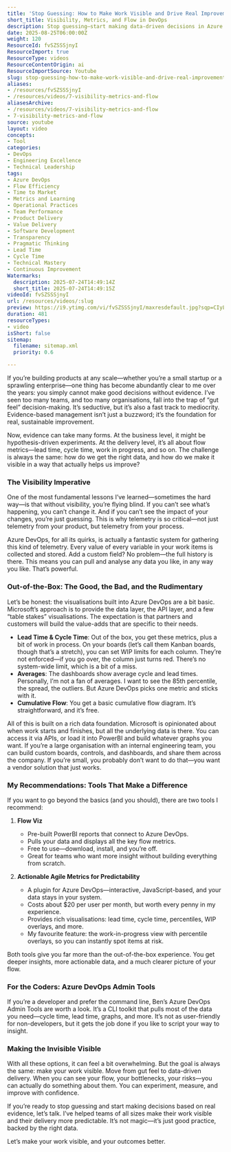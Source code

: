```yaml
---
title: 'Stop Guessing: How to Make Work Visible and Drive Real Improvement with Azure DevOps Flow Metrics'
short_title: Visibility, Metrics, and Flow in DevOps
description: Stop guessing—start making data-driven decisions in Azure DevOps. Discover tools, tips, and insights to make your work visible and your delivery predictable.
date: 2025-08-25T06:00:00Z
weight: 120
ResourceId: fvSZSSSjnyI
ResourceImport: true
ResourceType: videos
ResourceContentOrigin: ai
ResourceImportSource: Youtube
slug: stop-guessing-how-to-make-work-visible-and-drive-real-improvement-with-azure-devops-flow-metrics
aliases:
- /resources/fvSZSSSjnyI
- /resources/videos/7-visibility-metrics-and-flow
aliasesArchive:
- /resources/videos/7-visibility-metrics-and-flow
- 7-visibility-metrics-and-flow
source: youtube
layout: video
concepts:
- Tool
categories:
- DevOps
- Engineering Excellence
- Technical Leadership
tags:
- Azure DevOps
- Flow Efficiency
- Time to Market
- Metrics and Learning
- Operational Practices
- Team Performance
- Product Delivery
- Value Delivery
- Software Development
- Transparency
- Pragmatic Thinking
- Lead Time
- Cycle Time
- Technical Mastery
- Continuous Improvement
Watermarks:
  description: 2025-07-24T14:49:14Z
  short_title: 2025-07-24T14:49:15Z
videoId: fvSZSSSjnyI
url: /resources/videos/:slug
preview: https://i9.ytimg.com/vi/fvSZSSSjnyI/maxresdefault.jpg?sqp=CIyL2sMG&rs=AOn4CLBv1On-uLT1olHCP2GKp4FGmFtQxw
duration: 481
resourceTypes:
- video
isShort: false
sitemap:
  filename: sitemap.xml
  priority: 0.6

---
```

If you’re building products at any scale—whether you’re a small startup or a sprawling enterprise—one thing has become abundantly clear to me over the years: you simply cannot make good decisions without evidence. I’ve seen too many teams, and too many organisations, fall into the trap of “gut feel” decision-making. It’s seductive, but it’s also a fast track to mediocrity. Evidence-based management isn’t just a buzzword; it’s the foundation for real, sustainable improvement.

Now, evidence can take many forms. At the business level, it might be hypothesis-driven experiments. At the delivery level, it’s all about flow metrics—lead time, cycle time, work in progress, and so on. The challenge is always the same: how do we get the right data, and how do we make it visible in a way that actually helps us improve?

### The Visibility Imperative

One of the most fundamental lessons I’ve learned—sometimes the hard way—is that without visibility, you’re flying blind. If you can’t see what’s happening, you can’t change it. And if you can’t see the impact of your changes, you’re just guessing. This is why telemetry is so critical—not just telemetry from your product, but telemetry from your process.

Azure DevOps, for all its quirks, is actually a fantastic system for gathering this kind of telemetry. Every value of every variable in your work items is collected and stored. Add a custom field? No problem—the full history is there. This means you can pull and analyse any data you like, in any way you like. That’s powerful.

### Out-of-the-Box: The Good, the Bad, and the Rudimentary

Let’s be honest: the visualisations built into Azure DevOps are a bit basic. Microsoft’s approach is to provide the data layer, the API layer, and a few “table stakes” visualisations. The expectation is that partners and customers will build the value-adds that are specific to their needs.

- **Lead Time & Cycle Time**: Out of the box, you get these metrics, plus a bit of work in process. On your boards (let’s call them Kanban boards, though that’s a stretch), you can set WIP limits for each column. They’re not enforced—if you go over, the column just turns red. There’s no system-wide limit, which is a bit of a miss.
- **Averages**: The dashboards show average cycle and lead times. Personally, I’m not a fan of averages. I want to see the 85th percentile, the spread, the outliers. But Azure DevOps picks one metric and sticks with it.
- **Cumulative Flow**: You get a basic cumulative flow diagram. It’s straightforward, and it’s free.

All of this is built on a rich data foundation. Microsoft is opinionated about when work starts and finishes, but all the underlying data is there. You can access it via APIs, or load it into PowerBI and build whatever graphs you want. If you’re a large organisation with an internal engineering team, you can build custom boards, controls, and dashboards, and share them across the company. If you’re small, you probably don’t want to do that—you want a vendor solution that just works.

### My Recommendations: Tools That Make a Difference

If you want to go beyond the basics (and you should), there are two tools I recommend:

1. **Flow Viz**  
   - Pre-built PowerBI reports that connect to Azure DevOps.
   - Pulls your data and displays all the key flow metrics.
   - Free to use—download, install, and you’re off.
   - Great for teams who want more insight without building everything from scratch.

2. **Actionable Agile Metrics for Predictability**  
   - A plugin for Azure DevOps—interactive, JavaScript-based, and your data stays in your system.
   - Costs about $20 per user per month, but worth every penny in my experience.
   - Provides rich visualisations: lead time, cycle time, percentiles, WIP overlays, and more.
   - My favourite feature: the work-in-progress view with percentile overlays, so you can instantly spot items at risk.

Both tools give you far more than the out-of-the-box experience. You get deeper insights, more actionable data, and a much clearer picture of your flow.

### For the Coders: Azure DevOps Admin Tools

If you’re a developer and prefer the command line, Ben’s Azure DevOps Admin Tools are worth a look. It’s a CLI toolkit that pulls most of the data you need—cycle time, lead time, graphs, and more. It’s not as user-friendly for non-developers, but it gets the job done if you like to script your way to insight.

### Making the Invisible Visible

With all these options, it can feel a bit overwhelming. But the goal is always the same: make your work visible. Move from gut feel to data-driven delivery. When you can see your flow, your bottlenecks, your risks—you can actually do something about them. You can experiment, measure, and improve with confidence.

If you’re ready to stop guessing and start making decisions based on real evidence, let’s talk. I’ve helped teams of all sizes make their work visible and their delivery more predictable. It’s not magic—it’s just good practice, backed by the right data.

Let’s make your work visible, and your outcomes better.
